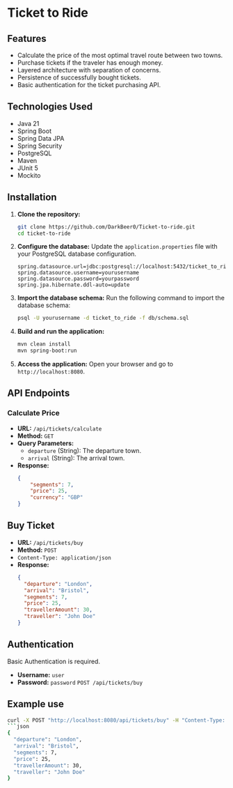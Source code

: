 # Ticket to Ride

## Features
- Calculate the price of the most optimal travel route between two towns.
- Purchase tickets if the traveler has enough money.
- Layered architecture with separation of concerns.
- Persistence of successfully bought tickets.
- Basic authentication for the ticket purchasing API.

## Technologies Used
- Java 21
- Spring Boot
- Spring Data JPA
- Spring Security
- PostgreSQL
- Maven
- JUnit 5
- Mockito

## Installation

1. **Clone the repository:**
    ```bash
    git clone https://github.com/DarkBeer0/Ticket-to-ride.git
    cd ticket-to-ride
    ```

2. **Configure the database:**
    Update the `application.properties` file with your PostgreSQL database configuration.
    ```properties
    spring.datasource.url=jdbc:postgresql://localhost:5432/ticket_to_ride
    spring.datasource.username=yourusername
    spring.datasource.password=yourpassword
    spring.jpa.hibernate.ddl-auto=update
    ```

3. **Import the database schema:**
    Run the following command to import the database schema:
    ```bash
    psql -U yourusername -d ticket_to_ride -f db/schema.sql
    ```

4. **Build and run the application:**
    ```bash
    mvn clean install
    mvn spring-boot:run
    ```

5. **Access the application:**
    Open your browser and go to `http://localhost:8080`.

## API Endpoints

### Calculate Price

- **URL:** `/api/tickets/calculate`
- **Method:** `GET`
- **Query Parameters:**
  - `departure` (String): The departure town.
  - `arrival` (String): The arrival town.
- **Response:**
  ```json
  {
      "segments": 7,
      "price": 25,
      "currency": "GBP"
  }

## Buy Ticket

- **URL:** `/api/tickets/buy`
- **Method:** `POST`
- `Content-Type: application/json`
- **Response:**
  ```json
  {
    "departure": "London",
    "arrival": "Bristol",
    "segments": 7,
    "price": 25,
    "travellerAmount": 30,
    "traveller": "John Doe"
  }
  
## Authentication
Basic Authentication is required.
- **Username:** `user`
- **Password:** `password`
`POST /api/tickets/buy`

## Example use 
```bash 
curl -X POST "http://localhost:8080/api/tickets/buy" -H "Content-Type: application/json" -u user:password -d 
```json
{
  "departure": "London",
  "arrival": "Bristol",
  "segments": 7,
  "price": 25,
  "travellerAmount": 30,
  "traveller": "John Doe"
}



